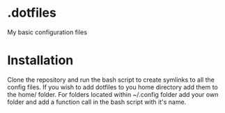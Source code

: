 # .dotfiles
My basic configuration files

# Installation
Clone the repository and run the bash script to create symlinks to all the config files. If you wish to add dotfiles to you home directory add them to the home/ folder.
For folders located within ~/.config folder add your own folder and add a function call in the bash script with it's name.
